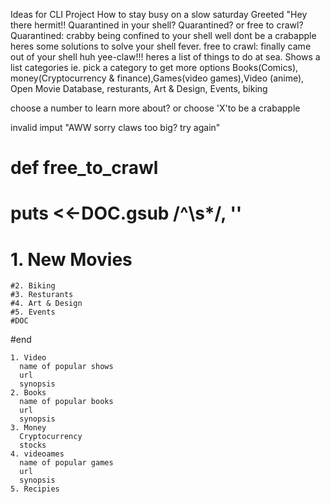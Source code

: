 Ideas for CLI Project
  How to stay busy on a slow saturday
  Greeted "Hey there hermit!! Quarantined in your shell? 
  Quarantined? or free to crawl?
  Quarantined: crabby being confined to your shell well dont be a crabapple heres some solutions to solve your shell fever.
  free to crawl: finally came out of your shell huh yee-claw!!! heres a list of things to do at sea.
  Shows a list 
   categories ie. pick a category to get more options 
    Books(Comics), money(Cryptocurrency & finance),Games(video games),Video (anime), 
    Open Movie Database, resturants, Art & Design, Events, biking
 
  choose a number to learn more about?
  or choose 'X'to be a crabapple
  
  invalid imput "AWW sorry claws too big? 
  try again"

  # def free_to_crawl
  #  puts <<-DOC.gsub /^\s*/, ''
   # 1. New Movies
    #2. Biking
    #3. Resturants
    #4. Art & Design
    #5. Events
    #DOC
  #end
  
    1. Video
      name of popular shows 
      url 
      synopsis
    2. Books
      name of popular books 
      url 
      synopsis
    3. Money
      Cryptocurrency
      stocks
    4. videoames
      name of popular games 
      url 
      synopsis
    5. Recipies
  
  